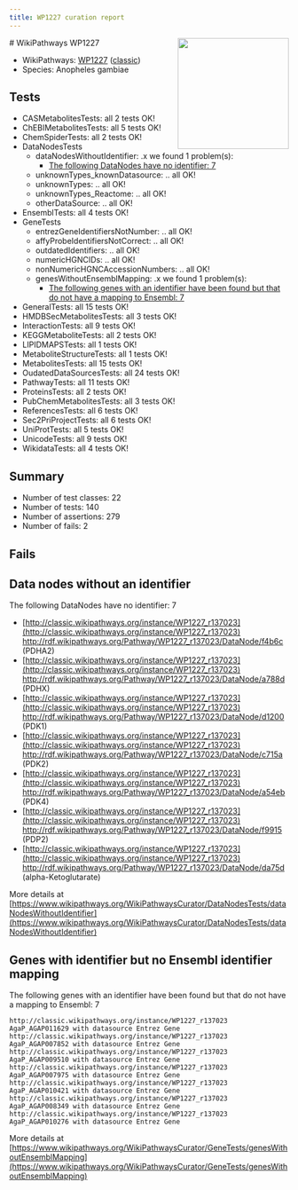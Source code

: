 ```yaml
---
title: WP1227 curation report
---
```


<img style="float: right; width: 200px" src="https://upload.wikimedia.org/wikipedia/commons/thumb/8/83/Wplogo_with_text_500.png/640px-Wplogo_with_text_500.png" />
# WikiPathways WP1227

* WikiPathways: [WP1227](https://wikipathways.org/pathways/WP1227) ([classic](https://classic.wikipathways.org/instance/WP1227))
* Species: Anopheles gambiae
## Tests
* CASMetabolitesTests: all 2 tests OK!
* ChEBIMetabolitesTests: all 5 tests OK!
* ChemSpiderTests: all 2 tests OK!
* DataNodesTests
    * dataNodesWithoutIdentifier: .x we found 1 problem(s):
        * [The following DataNodes have no identifier: 7](#d2d32fa6)
    * unknownTypes_knownDatasource: .. all OK!
    * unknownTypes: .. all OK!
    * unknownTypes_Reactome: .. all OK!
    * otherDataSource: .. all OK!
* EnsemblTests: all 4 tests OK!
* GeneTests
    * entrezGeneIdentifiersNotNumber: .. all OK!
    * affyProbeIdentifiersNotCorrect: .. all OK!
    * outdatedIdentifiers: .. all OK!
    * numericHGNCIDs: .. all OK!
    * nonNumericHGNCAccessionNumbers: .. all OK!
    * genesWithoutEnsemblMapping: .x we found 1 problem(s):
        * [The following genes with an identifier have been found but that do not have a mapping to Ensembl: 7](#40286d89)
* GeneralTests: all 15 tests OK!
* HMDBSecMetabolitesTests: all 3 tests OK!
* InteractionTests: all 9 tests OK!
* KEGGMetaboliteTests: all 2 tests OK!
* LIPIDMAPSTests: all 1 tests OK!
* MetaboliteStructureTests: all 1 tests OK!
* MetabolitesTests: all 15 tests OK!
* OudatedDataSourcesTests: all 24 tests OK!
* PathwayTests: all 11 tests OK!
* ProteinsTests: all 2 tests OK!
* PubChemMetabolitesTests: all 3 tests OK!
* ReferencesTests: all 6 tests OK!
* Sec2PriProjectTests: all 6 tests OK!
* UniProtTests: all 5 tests OK!
* UnicodeTests: all 9 tests OK!
* WikidataTests: all 4 tests OK!


## Summary

* Number of test classes: 22
* Number of tests: 140
* Number of assertions: 279
* Number of fails: 2

## Fails

<a name="d2d32fa6" />

## Data nodes without an identifier

The following DataNodes have no identifier: 7

* [http://classic.wikipathways.org/instance/WP1227_r137023](http://classic.wikipathways.org/instance/WP1227_r137023) http://rdf.wikipathways.org/Pathway/WP1227_r137023/DataNode/f4b6c (PDHA2)
* [http://classic.wikipathways.org/instance/WP1227_r137023](http://classic.wikipathways.org/instance/WP1227_r137023) http://rdf.wikipathways.org/Pathway/WP1227_r137023/DataNode/a788d (PDHX)
* [http://classic.wikipathways.org/instance/WP1227_r137023](http://classic.wikipathways.org/instance/WP1227_r137023) http://rdf.wikipathways.org/Pathway/WP1227_r137023/DataNode/d1200 (PDK1)
* [http://classic.wikipathways.org/instance/WP1227_r137023](http://classic.wikipathways.org/instance/WP1227_r137023) http://rdf.wikipathways.org/Pathway/WP1227_r137023/DataNode/c715a (PDK2)
* [http://classic.wikipathways.org/instance/WP1227_r137023](http://classic.wikipathways.org/instance/WP1227_r137023) http://rdf.wikipathways.org/Pathway/WP1227_r137023/DataNode/a54eb (PDK4)
* [http://classic.wikipathways.org/instance/WP1227_r137023](http://classic.wikipathways.org/instance/WP1227_r137023) http://rdf.wikipathways.org/Pathway/WP1227_r137023/DataNode/f9915 (PDP2)
* [http://classic.wikipathways.org/instance/WP1227_r137023](http://classic.wikipathways.org/instance/WP1227_r137023) http://rdf.wikipathways.org/Pathway/WP1227_r137023/DataNode/da75d (alpha-Ketoglutarate)


More details at [https://www.wikipathways.org/WikiPathwaysCurator/DataNodesTests/dataNodesWithoutIdentifier](https://www.wikipathways.org/WikiPathwaysCurator/DataNodesTests/dataNodesWithoutIdentifier)

<a name="40286d89" />

## Genes with identifier but no Ensembl identifier mapping

The following genes with an identifier have been found but that do not have a mapping to Ensembl: 7
```
http://classic.wikipathways.org/instance/WP1227_r137023 AgaP_AGAP011629 with datasource Entrez Gene
http://classic.wikipathways.org/instance/WP1227_r137023 AgaP_AGAP007852 with datasource Entrez Gene
http://classic.wikipathways.org/instance/WP1227_r137023 AgaP_AGAP009510 with datasource Entrez Gene
http://classic.wikipathways.org/instance/WP1227_r137023 AgaP_AGAP007975 with datasource Entrez Gene
http://classic.wikipathways.org/instance/WP1227_r137023 AgaP_AGAP010421 with datasource Entrez Gene
http://classic.wikipathways.org/instance/WP1227_r137023 AgaP_AGAP008349 with datasource Entrez Gene
http://classic.wikipathways.org/instance/WP1227_r137023 AgaP_AGAP010276 with datasource Entrez Gene
```

More details at [https://www.wikipathways.org/WikiPathwaysCurator/GeneTests/genesWithoutEnsemblMapping](https://www.wikipathways.org/WikiPathwaysCurator/GeneTests/genesWithoutEnsemblMapping)

